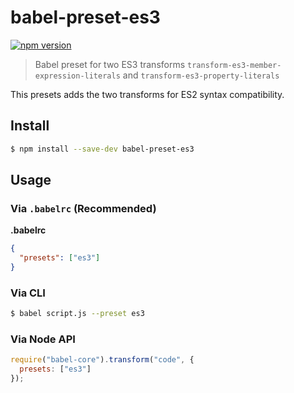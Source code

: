 # babel-preset-es3
[![npm version][npm-image]][npm-url]

> Babel preset for two ES3 transforms `transform-es3-member-expression-literals` and `transform-es3-property-literals`

This presets adds the two transforms for ES2 syntax compatibility.

## Install
```sh
$ npm install --save-dev babel-preset-es3
```

## Usage

### Via `.babelrc` (Recommended)

**.babelrc**

```json
{
  "presets": ["es3"]
}
```

### Via CLI

```sh
$ babel script.js --preset es3
```

### Via Node API

```javascript
require("babel-core").transform("code", {
  presets: ["es3"]
});
```

[npm-url]: https://npmjs.org/package/babel-preset-es3
[npm-image]: https://img.shields.io/npm/v/babel-preset-es3.svg

